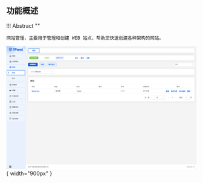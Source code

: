 ## 功能概述

!!! Abstract ""

    网站管理，主要用于管理和创建 WEB 站点，帮助您快速创建各种架构的网站。

![img.png](../../img/websites/website.png){ width="900px" }